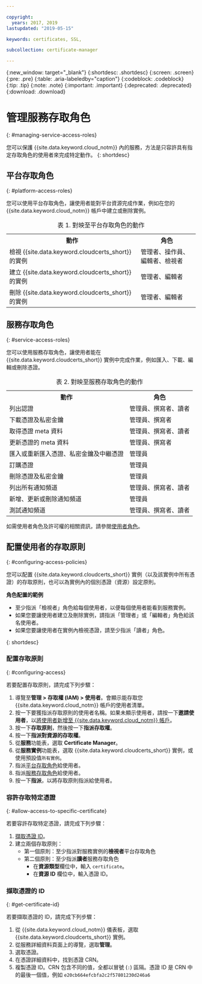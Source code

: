 ```yaml
---

copyright:
  years: 2017, 2019
lastupdated: "2019-05-15"

keywords: certificates, SSL,

subcollection: certificate-manager

---
```


{:new_window: target="_blank"}
{:shortdesc: .shortdesc}
{:screen: .screen}
{:pre: .pre}
{:table: .aria-labeledby="caption"}
{:codeblock: .codeblock}
{:tip: .tip}
{:note: .note}
{:important: .important}
{:deprecated: .deprecated}
{:download: .download}

# 管理服務存取角色
{: #managing-service-access-roles}

您可以保護 {{site.data.keyword.cloud_notm}} 內的服務，方法是只容許具有指定存取角色的使用者來完成特定動作。
{: shortdesc}

## 平台存取角色
{: #platform-access-roles}

您可以使用平台存取角色，讓使用者能對平台資源完成作業，例如在您的 {{site.data.keyword.cloud_notm}} 帳戶中建立或刪除實例。

<table>
<caption> 表 1. 對映至平台存取角色的動作</caption>
  <tr>
    <th> 動作</th>
    <th> 角色</th>
  </tr>
  <tr>
    <td>檢視 {{site.data.keyword.cloudcerts_short}} 的實例</td>
    <td> 管理者、操作員、編輯者、檢視者</td>
  </tr>
  <tr>
    <td>建立 {{site.data.keyword.cloudcerts_short}} 的實例</td>
    <td> 管理者、編輯者</td>
  </tr>
  <tr>
    <td>刪除 {{site.data.keyword.cloudcerts_short}} 的實例</td>
    <td> 管理者、編輯者</td>
  </tr>
</table>

## 服務存取角色
{: #service-access-roles}

您可以使用服務存取角色，讓使用者能在 {{site.data.keyword.cloudcerts_short}} 實例中完成作業，例如匯入、下載、編輯或刪除憑證。

<table>
<caption> 表 2. 對映至服務存取角色的動作</caption>
  <tr>
    <th> 動作</th>
    <th> 角色</th>
  </tr>
  <tr>
    <td>列出認證</td>
    <td> 管理員、撰寫者、讀者</td>
  </tr>
  <tr>
    <td>下載憑證及私密金鑰</td>
    <td> 管理員、撰寫者</td>
  </tr>
  <tr>
     <td>取得憑證 meta 資料</td>
     <td> 管理員、撰寫者、讀者</td>
  </tr>      
  <tr>
    <td>更新憑證的 meta 資料</td>
    <td> 管理員、撰寫者</td>
  </tr>
  <tr>
    <td>匯入或重新匯入憑證、私密金鑰及中繼憑證</td>
    <td> 管理員</td>
  </tr>
  <tr>
    <td>訂購憑證</td>
    <td> 管理員</td>
  </tr>
  <tr>
    <td>刪除憑證及私密金鑰</td>
    <td> 管理員</td>
  </tr>
      <tr>
        <td>列出所有通知頻道</td>
        <td> 管理員、撰寫者、讀者</td>
      </tr>
   <tr>
     <td>新增、更新或刪除通知頻道</td>
     <td> 管理員</td>
   </tr>
     <tr>
       <td>測試通知頻道</td>
       <td> 管理員、撰寫者、讀者</td>
     </tr>

</table>

如需使用者角色及許可權的相關資訊，請參閱[使用者角色](/docs/iam?topic=iam-userroles#userroles)。

## 配置使用者的存取原則
{: #configuring-access-policies}

您可以配置 {{site.data.keyword.cloudcerts_short}} 實例（以及該實例中所有憑證）的存取原則，也可以為實例內的個別憑證（資源）設定原則。


**角色配置的範例**

* 至少指派「檢視者」角色給每個使用者，以便每個使用者能看到服務實例。
* 如果您要讓使用者建立及刪除實例，請指派「管理者」或「編輯者」角色給該名使用者。
* 如果您要讓使用者在實例內檢視憑證，請至少指派「讀者」角色。

{: shortdesc}

### 配置存取原則
{: #configuring-access}

若要配置存取原則，請完成下列步驟：

1. 導覽至**管理 > 存取權 (IAM) > 使用者**。會顯示能存取您 {{site.data.keyword.cloud_notm}} 帳戶的使用者清單。
2. 按一下要獲指派存取原則的使用者名稱。如果未顯示使用者，請按一下**邀請使用者**，以[將使用者新增至 {{site.data.keyword.cloud_notm}} 帳戶](/docs/iam?topic=iam-iamuserinv#iamuserinv)。
3. 按一下**存取原則**，然後按一下**指派存取權**。
4. 按一下**指派對資源的存取權**。
5. 從**服務**功能表，選取 **Certificate Manager**。
6. 從**服務實例**功能表，選取 {{site.data.keyword.cloudcerts_short}} 實例，或使用預設值`所有實例`。
7. 指派[平台存取角色](/docs/services/certificate-manager?topic=certificate-manager-managing-service-access-roles#platform-access-roles)給使用者。
8. 指派[服務存取角色](/docs/services/certificate-manager?topic=certificate-manager-managing-service-access-roles#service-access-roles)給使用者。
9. 按一下**指派**，以將存取原則指派給使用者。

### 容許存取特定憑證
{: #allow-access-to-specific-certificate}

若要容許存取特定憑證，請完成下列步驟：

1. [擷取憑證 ID](/docs/services/certificate-manager?topic=certificate-manager-managing-service-access-roles#get-certificate-id)。
2. 建立兩個存取原則：
   - 第一個原則：至少指派對服務實例的**檢視者**平台存取角色
   - 第二個原則：至少指派**讀者**服務存取角色
     - 在**資源類型**欄位中，輸入 `certificate`。
     - 在**資源 ID** 欄位中，輸入憑證 ID。

### 擷取憑證的 ID
{: #get-certificate-id}

若要擷取憑證的 ID，請完成下列步驟：

1. 從 {{site.data.keyword.cloud_notm}} 儀表板，選取 {{site.data.keyword.cloudcerts_short}} 實例。
2. 從服務詳細資料頁面上的導覽，選取**管理**。
3. 選取憑證。
4. 在憑證詳細資料中，找到憑證 CRN。
5. 複製憑證 ID。CRN 包含不同的值，全都以冒號 (`:`) 區隔。憑證 ID 是 CRN 中的最後一個值，例如 `e20cb664efcbfa2c2f57801230d246a6`
